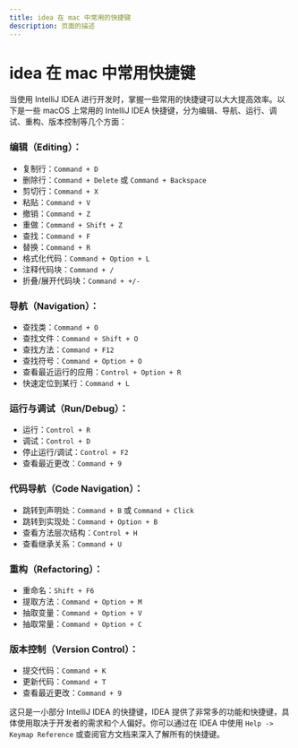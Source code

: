 ```yaml
---
title: idea 在 mac 中常用的快捷键
description: 页面的描述
---
```


# idea 在 mac 中常用快捷键

当使用 IntelliJ IDEA 进行开发时，掌握一些常用的快捷键可以大大提高效率。以下是一些 macOS 上常用的 IntelliJ IDEA 快捷键，分为编辑、导航、运行、调试、重构、版本控制等几个方面：

### 编辑（Editing）：

- 复制行：`Command + D`
- 删除行：`Command + Delete` 或 `Command + Backspace`
- 剪切行：`Command + X`
- 粘贴：`Command + V`
- 撤销：`Command + Z`
- 重做：`Command + Shift + Z`
- 查找：`Command + F`
- 替换：`Command + R`
- 格式化代码：`Command + Option + L`
- 注释代码块：`Command + /`
- 折叠/展开代码块：`Command + +/-`

### 导航（Navigation）：

- 查找类：`Command + O`
- 查找文件：`Command + Shift + O`
- 查找方法：`Command + F12`
- 查找符号：`Command + Option + O`
- 查看最近运行的应用：`Control + Option + R`
- 快速定位到某行：`Command + L`

### 运行与调试（Run/Debug）：

- 运行：`Control + R`
- 调试：`Control + D`
- 停止运行/调试：`Control + F2`
- 查看最近更改：`Command + 9`

### 代码导航（Code Navigation）：

- 跳转到声明处：`Command + B` 或 `Command + Click`
- 跳转到实现处：`Command + Option + B`
- 查看方法层次结构：`Control + H`
- 查看继承关系：`Command + U`

### 重构（Refactoring）：

- 重命名：`Shift + F6`
- 提取方法：`Command + Option + M`
- 抽取变量：`Command + Option + V`
- 抽取常量：`Command + Option + C`

### 版本控制（Version Control）：

- 提交代码：`Command + K`
- 更新代码：`Command + T`
- 查看最近更改：`Command + 9`

这只是一小部分 IntelliJ IDEA 的快捷键，IDEA 提供了非常多的功能和快捷键，具体使用取决于开发者的需求和个人偏好。你可以通过在 IDEA
中使用 `Help -> Keymap Reference` 或查阅官方文档来深入了解所有的快捷键。
